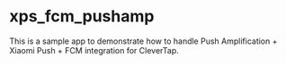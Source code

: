 # xps_fcm_pushamp

This is a sample app to demonstrate how to handle Push Amplification + Xiaomi Push + FCM integration for CleverTap.
